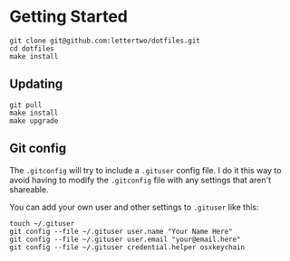 # Getting Started

```shell
git clone git@github.com:lettertwo/dotfiles.git
cd dotfiles
make install
```

## Updating

```shell
git pull
make install
make upgrade
```

## Git config

The `.gitconfig` will try to include a `.gituser` config file.
I do it this way to avoid having to modify the `.gitconfig` file
with any settings that aren't shareable.

You can add your own user and other settings to `.gituser` like this:

```shell
touch ~/.gituser
git config --file ~/.gituser user.name "Your Name Here"
git config --file ~/.gituser user.email "your@email.here"
git config --file ~/.gituser credential.helper osxkeychain
```
